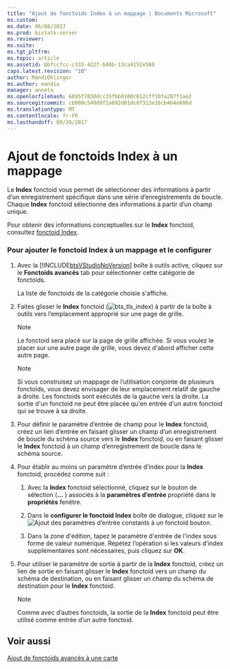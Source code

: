 ```yaml
---
title: "Ajout de fonctoids Index à un mappage | Documents Microsoft"
ms.custom: 
ms.date: 06/08/2017
ms.prod: biztalk-server
ms.reviewer: 
ms.suite: 
ms.tgt_pltfrm: 
ms.topic: article
ms.assetid: bbfccfcc-c333-422f-b40b-13ca4152e588
caps.latest.revision: "10"
author: MandiOhlinger
ms.author: mandia
manager: anneta
ms.openlocfilehash: 6695f7830dcc35fbb0100c012cff10fa207f1ae2
ms.sourcegitcommit: cb908c540d8f1a692d01dc8f313e16cb4b4e696d
ms.translationtype: MT
ms.contentlocale: fr-FR
ms.lasthandoff: 09/20/2017
---
```

# <a name="how-to-add-index-functoids-to-a-map"></a>Ajout de fonctoids Index à un mappage
Le **Index** fonctoid vous permet de sélectionner des informations à partir d’un enregistrement spécifique dans une série d’enregistrements de boucle. Chaque **Index** fonctoid sélectionne des informations à partir d’un champ unique.  
  
 Pour obtenir des informations conceptuelles sur le **Index** fonctoid, consultez [fonctoid Index](../core/index-functoid.md).  
  
### <a name="to-add-the-index-functoid-to-a-map-and-configure-it"></a>Pour ajouter le fonctoid Index à un mappage et le configurer  
  
1.  Avec la [!INCLUDE[btsVStudioNoVersion](../includes/btsvstudionoversion-md.md)] boîte à outils active, cliquez sur le **Fonctoids avancés** tab pour sélectionner cette catégorie de fonctoids.  
  
     La liste de fonctoids de la catégorie choisie s'affiche.  
  
2.  Faites glisser le **Index** fonctoid (![](../core/media/bts-tls-index.gif "bts_tls_index")) à partir de la boîte à outils vers l’emplacement approprié sur une page de grille.  
  
    > [!NOTE]
    >  Le fonctoid sera placé sur la page de grille affichée. Si vous voulez le placer sur une autre page de grille, vous devez d'abord afficher cette autre page.  
  
    > [!NOTE]
    >  Si vous construisez un mappage de l’utilisation conjointe de plusieurs fonctoids, vous devez envisager de leur emplacement relatif de gauche à droite. Les fonctoids sont exécutés de la gauche vers la droite. La sortie d'un fonctoid ne peut être placée qu'en entrée d'un autre fonctoid qui se trouve à sa droite.  
  
3.  Pour définir le paramètre d’entrée de champ pour le **Index** fonctoid, créez un lien d’entrée en faisant glisser un champ d’un enregistrement de boucle du schéma source vers le **Index** fonctoid, ou en faisant glisser le **Index** fonctoid à un champ d’enregistrement de boucle dans le schéma source.  
  
4.  Pour établir au moins un paramètre d’entrée d’index pour la **Index** fonctoid, procédez comme suit :  
  
    1.  Avec la **Index** fonctoid sélectionné, cliquez sur le bouton de sélection (**...** ) associés à la **paramètres d’entrée** propriété dans le **propriétés** fenêtre.  
  
    2.  Dans le **configurer le fonctoid Index** boîte de dialogue, cliquez sur le ![Ajout des paramètres d’entrée constants à un fonctoid](../core/media/add-input-parameters.gif "Add_input_parameters") bouton.  
  
    3.  Dans la zone d'édition, tapez le paramètre d'entrée de l'index sous forme de valeur numérique. Répétez l’opération si les valeurs d’index supplémentaires sont nécessaires, puis cliquez sur **OK**.  
  
5.  Pour utiliser le paramètre de sortie à partir de la **Index** fonctoid, créez un lien de sortie en faisant glisser le **Index** fonctoid vers un champ du schéma de destination, ou en faisant glisser un champ du schéma de destination pour le  **Index** fonctoid.  
  
    > [!NOTE]
    >  Comme avec d’autres fonctoids, la sortie de la **Index** fonctoid peut être utilisé comme entrée d’un autre fonctoid.  
  
## <a name="see-also"></a>Voir aussi  
 [Ajout de fonctoids avancés à une carte](../core/adding-advanced-functoids-to-a-map.md)